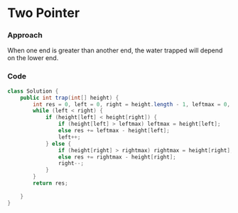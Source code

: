 # Two Pointer

### Approach

When one end is greater than another end, the water trapped will depend on the lower end.

### Code

```java
class Solution {
    public int trap(int[] height) {
        int res = 0, left = 0, right = height.length - 1, leftmax = 0, rightmax = 0;
        while (left < right) {
            if (height[left] < height[right]) {
                if (height[left] > leftmax) leftmax = height[left];
                else res += leftmax - height[left];
                left++;
            } else {
                if (height[right] > rightmax) rightmax = height[right];
                else res += rightmax - height[right];
                right--;
            }
        }
        return res;
        
    }
}
```
